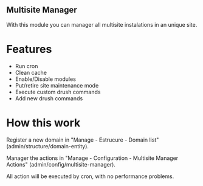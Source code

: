 ## Multisite Manager

With this module you can manager all multisite instalations in an unique site.

# Features

- Run cron
- Clean cache
- Enable/Disable modules
- Put/retire site maintenance mode
- Execute custom drush commands
- Add new drush commands


# How this work

Register a new domain in "Manage - Estrucure - Domain list"  (admin/structure/domain-entity).

Manager the actions in "Manage - Configuration - Multisite Manager Actions" (admin/config/multisite-manager).

All action will be executed by cron, with no performance problems.

